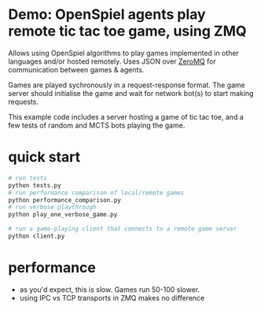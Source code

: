 # Demo: OpenSpiel agents play remote tic tac toe game, using ZMQ

Allows using OpenSpiel algorithms to play games implemented in other languages
and/or hosted remotely. Uses JSON over [ZeroMQ](https://zeromq.org/) for
communication between games & agents.

Games are played sychronously in a request-response format. The game server
should initialise the game and wait for network bot(s) to start making requests.

This example code includes a server hosting a game of tic tac toe, and a few
tests of random and MCTS bots playing the game.


# quick start
```sh
# run tests
python tests.py
# run performance comparison of local/remote games
python performance_comparison.py
# run verbose playthrough
python play_one_verbose_game.py

# run a game-playing client that connects to a remote game server
python client.py
```


# performance
- as you'd expect, this is slow. Games run 50-100 slower.
- using IPC vs TCP transports in ZMQ makes no difference

